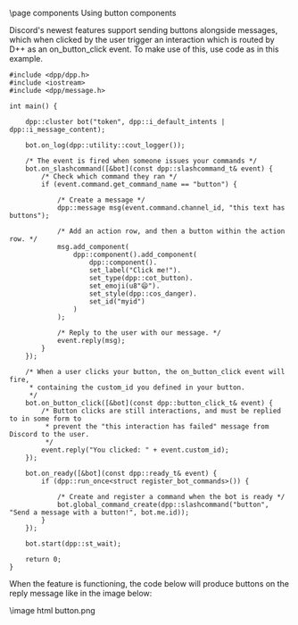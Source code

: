 \page components Using button components

Discord's newest features support sending buttons alongside messages, which when clicked by the user trigger an interaction which is routed by
D++ as an on_button_click event. To make use of this, use code as in this example.

~~~~~~~~~~~~~~~~~~~~~~~~~~~~~~~~~~~~~~~~~~~~~~~~~~~~{.cpp}
#include <dpp/dpp.h>
#include <iostream>
#include <dpp/message.h>

int main() {

	dpp::cluster bot("token", dpp::i_default_intents | dpp::i_message_content);

	bot.on_log(dpp::utility::cout_logger());

	/* The event is fired when someone issues your commands */
	bot.on_slashcommand([&bot](const dpp::slashcommand_t& event) {
		/* Check which command they ran */
		if (event.command.get_command_name == "button") {

			/* Create a message */
			dpp::message msg(event.command.channel_id, "this text has buttons");
			
			/* Add an action row, and then a button within the action row. */
			msg.add_component(
				dpp::component().add_component(
					dpp::component().
					set_label("Click me!").
					set_type(dpp::cot_button).
					set_emoji(u8"😄").
					set_style(dpp::cos_danger).
					set_id("myid")
				)
			);

			/* Reply to the user with our message. */
			event.reply(msg);
		}
	});

	/* When a user clicks your button, the on_button_click event will fire,
	 * containing the custom_id you defined in your button.
	 */
	bot.on_button_click([&bot](const dpp::button_click_t& event) {
		/* Button clicks are still interactions, and must be replied to in some form to
		 * prevent the "this interaction has failed" message from Discord to the user.
 		 */
		event.reply("You clicked: " + event.custom_id);
	});

	bot.on_ready([&bot](const dpp::ready_t& event) {
        if (dpp::run_once<struct register_bot_commands>()) {

            /* Create and register a command when the bot is ready */
            bot.global_command_create(dpp::slashcommand("button", "Send a message with a button!", bot.me.id));
        }
    });

	bot.start(dpp::st_wait);

	return 0;
}
~~~~~~~~~~~~~~~~~~~~~~~~~~~~~~~~~~~~~~~~~~~~~~~~~~~~

When the feature is functioning, the code below will produce buttons on the reply message like in the image below:

\image html button.png

